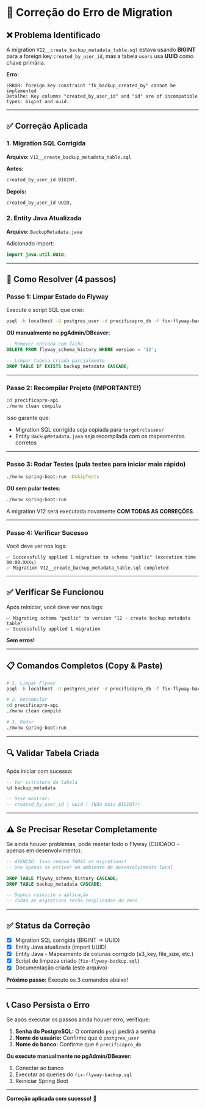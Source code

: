 # 🔧 Correção do Erro de Migration

## ❌ Problema Identificado

A migration `V12__create_backup_metadata_table.sql` estava usando **BIGINT** para a foreign key `created_by_user_id`, mas a tabela `users` usa **UUID** como chave primária.

**Erro:**
```
ERROR: foreign key constraint "fk_backup_created_by" cannot be implemented
Detalhe: Key columns "created_by_user_id" and "id" are of incompatible types: bigint and uuid.
```

---

## ✅ Correção Aplicada

### 1. Migration SQL Corrigida
**Arquivo:** `V12__create_backup_metadata_table.sql`

**Antes:**
```sql
created_by_user_id BIGINT,
```

**Depois:**
```sql
created_by_user_id UUID,
```

### 2. Entity Java Atualizada
**Arquivo:** `BackupMetadata.java`

Adicionado import:
```java
import java.util.UUID;
```

---

## 🚀 Como Resolver (4 passos)

### Passo 1: Limpar Estado do Flyway

Execute o script SQL que criei:

```bash
psql -h localhost -U postgres_user -d precificapro_db -f fix-flyway-backup.sql
```

**OU manualmente no pgAdmin/DBeaver:**

```sql
-- Remover entrada com falha
DELETE FROM flyway_schema_history WHERE version = '12';

-- Limpar tabela criada parcialmente
DROP TABLE IF EXISTS backup_metadata CASCADE;
```

---

### Passo 2: Recompilar Projeto (IMPORTANTE!)

```bash
cd precificapro-api
./mvnw clean compile
```

Isso garante que:
- Migration SQL corrigida seja copiada para `target/classes/`
- Entity `BackupMetadata.java` seja recompilada com os mapeamentos corretos

---

### Passo 3: Rodar Testes (pula testes para iniciar mais rápido)

```bash
./mvnw spring-boot:run -DskipTests
```

**OU sem pular testes:**

```bash
./mvnw spring-boot:run
```

A migration V12 será executada novamente **COM TODAS AS CORREÇÕES**.

---

### Passo 4: Verificar Sucesso

Você deve ver nos logs:

```
✅ Successfully applied 1 migration to schema "public" (execution time 00:00.XXXs)
✅ Migration V12__create_backup_metadata_table.sql completed
```

---

## ✅ Verificar Se Funcionou

Após reiniciar, você deve ver nos logs:

```
✅ Migrating schema "public" to version "12 - create backup metadata table"
✅ Successfully applied 1 migration
```

**Sem erros!**

---

## 📋 Comandos Completos (Copy & Paste)

```bash
# 1. Limpar Flyway
psql -h localhost -U postgres_user -d precificapro_db -f fix-flyway-backup.sql

# 2. Recompilar
cd precificapro-api
./mvnw clean compile

# 3. Rodar
./mvnw spring-boot:run
```

---

## 🔍 Validar Tabela Criada

Após iniciar com sucesso:

```sql
-- Ver estrutura da tabela
\d backup_metadata

-- Deve mostrar:
-- created_by_user_id | uuid | (Não mais BIGINT!)
```

---

## ⚠️ Se Precisar Resetar Completamente

Se ainda houver problemas, pode resetar todo o Flyway (CUIDADO - apenas em desenvolvimento):

```sql
-- ATENÇÃO: Isso remove TODAS as migrations!
-- Use apenas se estiver em ambiente de desenvolvimento local

DROP TABLE flyway_schema_history CASCADE;
DROP TABLE backup_metadata CASCADE;

-- Depois reinicie a aplicação
-- Todas as migrations serão reaplicadas do zero
```

---

## ✅ Status da Correção

- [x] Migration SQL corrigida (BIGINT → UUID)
- [x] Entity Java atualizada (import UUID)
- [x] Entity Java - Mapeamento de colunas corrigido (s3_key, file_size, etc.)
- [x] Script de limpeza criado (`fix-flyway-backup.sql`)
- [x] Documentação criada (este arquivo)

**Próximo passo:** Execute os 3 comandos abaixo!

---

## 📞 Caso Persista o Erro

Se após executar os passos ainda houver erro, verifique:

1. **Senha do PostgreSQL:** O comando `psql` pedirá a senha
2. **Nome do usuário:** Confirme que é `postgres_user`
3. **Nome do banco:** Confirme que é `precificapro_db`

**Ou execute manualmente no pgAdmin/DBeaver:**
1. Conectar ao banco
2. Executar as queries do `fix-flyway-backup.sql`
3. Reiniciar Spring Boot

---

**Correção aplicada com sucesso!** 🎉
